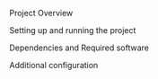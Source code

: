 Project Overview

Setting up and running the project

Dependencies and Required software


Additional configuration
